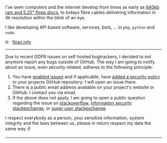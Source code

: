 
I've seen computers and the internet develop from times as early as [640kb ram and 5.25" flopp discs](https://olivrea.de/olivetti-m24-go330-z8001-cpu-board/),
to todays fibre cables delivering information in 4k resolution within the blink of an eye.

I like developing API based software, services, bots, ... in `php`, `python` and `node`.

🌐 &nbsp; [flowl.info](https://flowl.info)




-----

Due to recent GDPR issues on self hosted bugtrackers, I decided to not anymore report any bugs outside of GitHub.
The way I am going to notify about an issue, even security related, adheres to the following principle:

1. You have [enabled issues](https://guides.github.com/features/issues/) and if applicable, have [added a security policy](https://docs.github.com/en/free-pro-team@latest/github/managing-security-vulnerabilities/adding-a-security-policy-to-your-repository) to your projects GitHub repository: I will open an issue there.
2. There is a public email address available on your project's website or GitHub: I contact you via email.
3. If the above does not apply, I am going to open a public question regarding the issue on [stackoverflow](https://stackoverflow.com/), [information security stackexchange](https://security.stackexchange.com/), or [super user stackexchange](https://superuser.com/).

I respect everybody as a person, your sensitive information, system integrity and the laws between us, please in return respect my data the same way ✌️

-----

